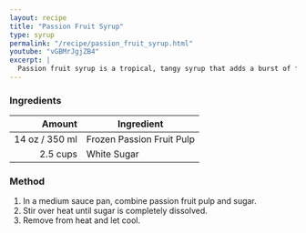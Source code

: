 ```yaml
---
layout: recipe
title: "Passion Fruit Syrup"
type: syrup
permalink: "/recipe/passion_fruit_syrup.html"
youtube: "vGBMrJgjZB4"
excerpt: |
  Passion fruit syrup is a tropical, tangy syrup that adds a burst of fruity sweetness and a touch of tartness to cocktails.
---
```


### Ingredients

|   Amount | Ingredient                |
| -------: | ------------------------- |
|    14 oz / 350 ml | Frozen Passion Fruit Pulp |
| 2.5 cups | White Sugar               |

### Method

1. In a medium sauce pan, combine passion fruit pulp and sugar.
2. Stir over heat until sugar is completely dissolved.
3. Remove from heat and let cool.
